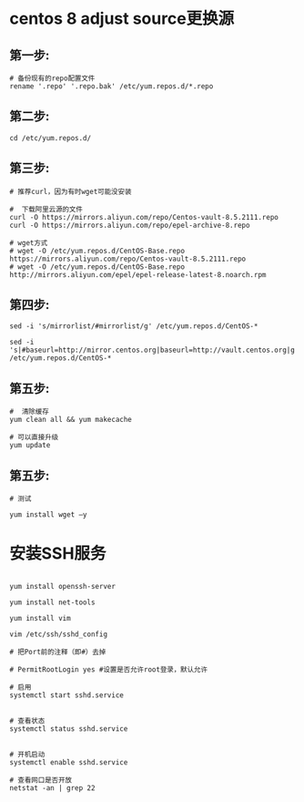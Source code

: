 # centos 8 adjust source更换源

## 第一步:
```shell
# 备份现有的repo配置文件
rename '.repo' '.repo.bak' /etc/yum.repos.d/*.repo
```

## 第二步:
```shell
cd /etc/yum.repos.d/
```

## 第三步:

```shell
# 推荐curl，因为有时wget可能没安装

#  下载阿里云源的文件
curl -O https://mirrors.aliyun.com/repo/Centos-vault-8.5.2111.repo
curl -O https://mirrors.aliyun.com/repo/epel-archive-8.repo

# wget方式
# wget -O /etc/yum.repos.d/CentOS-Base.repo https://mirrors.aliyun.com/repo/Centos-vault-8.5.2111.repo
# wget -O /etc/yum.repos.d/CentOS-Base.repo  http://mirrors.aliyun.com/epel/epel-release-latest-8.noarch.rpm

```

## 第四步:
```shell
sed -i 's/mirrorlist/#mirrorlist/g' /etc/yum.repos.d/CentOS-*

sed -i 's|#baseurl=http://mirror.centos.org|baseurl=http://vault.centos.org|g' /etc/yum.repos.d/CentOS-*
```

## 第五步:
```shell
#  清除缓存
yum clean all && yum makecache

# 可以直接升级
yum update
```
## 第五步:
```shell
# 测试

yum install wget –y
```

# 安装SSH服务

```shell

yum install openssh-server

yum install net-tools

yum install vim

vim /etc/ssh/sshd_config

# 把Port前的注释（即#）去掉

# PermitRootLogin yes #设置是否允许root登录，默认允许 

# 启用
systemctl start sshd.service


# 查看状态
systemctl status sshd.service


# 开机启动
systemctl enable sshd.service

# 查看网口是否开放
netstat -an | grep 22

```

